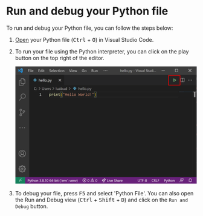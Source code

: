 # Run and debug your Python file

To run and debug your Python file, you can follow the steps below:

1. [Open](command:workbench.action.files.openFile) your Python file (<kbd>Ctrl</kbd> + <kbd>O</kbd>) in Visual Studio Code.

2. To run your file using the Python interpreter, you can click on the play button on the top right of the editor.

    <img src="play-button-dark.png"  scale=0.5>

3. To debug your file,  press <kbd>F5</kbd> and select 'Python File'. You can also open the Run and Debug view (<kbd>Ctrl</kbd> + <kbd>Shift</kbd> + <kbd>D</kbd>) and click on the `Run and Debug` button.
